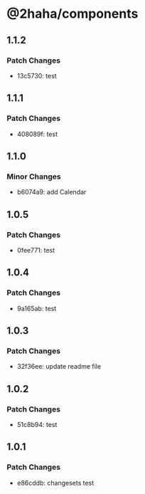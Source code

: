 # @2haha/components

## 1.1.2

### Patch Changes

- 13c5730: test

## 1.1.1

### Patch Changes

- 408089f: test

## 1.1.0

### Minor Changes

- b6074a9: add Calendar

## 1.0.5

### Patch Changes

- 0fee771: test

## 1.0.4

### Patch Changes

- 9a165ab: test

## 1.0.3

### Patch Changes

- 32f36ee: update readme file

## 1.0.2

### Patch Changes

- 51c8b94: test

## 1.0.1

### Patch Changes

- e86cddb: changesets test
